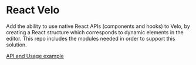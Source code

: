 # React Velo
Add the ability to use native React APIs (components and hooks) to Velo, by creating a React structure which corresponds to dynamic elements in the editor.
This repo includes the modules needed in order to support this solution.

[API and Usage example](packages/reconciler/README.md)

